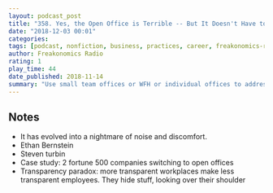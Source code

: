 ```yaml
---
layout: podcast_post
title: "358. Yes, the Open Office is Terrible -- But It Doesn't Have to Be"
date: "2018-12-03 00:01"
categories:
tags: [podcast, nonfiction, business, practices, career, freakonomics-radio]
author: Freakonomics Radio
rating: 1
play_time: 44
date_published: 2018-11-14
summary: "Use small team offices or WFH or individual offices to address the issues with open offices."
---
```


## Notes

* It has evolved into a nightmare of noise and discomfort.
* Ethan Bernstein
* Steven turbin
* Case study: 2 fortune 500 companies switching to open offices
* Transparency paradox: more transparent workplaces make less transparent
  employees. They hide stuff, looking over their shoulder
